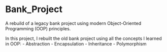 # Bank_Project
A rebuild of a legacy bank project using modern Object-Oriented Programming (OOP) principles.

In this project, I rebuilt the old bank project using all the concepts I learned in OOP:
        - Abstraction
        - Encapsulation
        - Inheritance
        - Polymorphism

